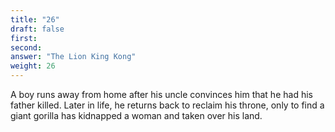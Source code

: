```yaml
---
title: "26"
draft: false
first: 
second:
answer: "The Lion King Kong"
weight: 26
---
```

A boy runs away from home after his uncle convinces him that he had his father killed. Later in life, he returns back to reclaim his throne, only to find a giant gorilla has kidnapped a woman and taken over his land. 